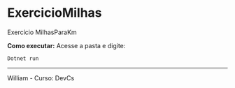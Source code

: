 # ExercicioMilhas
Exercício MilhasParaKm

**Como executar:**
Acesse a pasta e digite:
````
Dotnet run
````
-----
William - Curso: DevCs